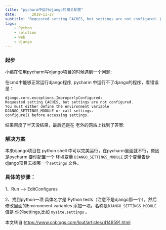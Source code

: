 ```yaml
---
title: "pycharm中运行django的相关配置"
date:       2019-11-27
subtitle: "Requested setting CACHES, but settings are not configured. 问题解决"
tags:
	- Python
	- solution
	- web
	- django
---
```










### 起步


小编在使用pycharm写django项目的时候遇到一个问题:

在cmd中能够正常运行django程序,
pycharm 中运行不了django的程序，看错误是：

```shell script
django.core.exceptions.ImproperlyConfigured: 
Requested setting CACHES, but settings are not configured. 
You must either define the environment variable 
DJANGO_SETTINGS_MODULE or call settings.
configure() before accessing settings. 
```

结果百度了半天没结果，最后还是在 老外的网站上找到了答案:
### 解决方案

本来django项目在 python shell 中可以完美运行，在pycharm里面就不行，原因是pycharm 要你配置一个  环境变量  `DJANGO_SETTINGS_MODULE` 这个变量告诉django项目去找哪一个`settings` 文件。  

### 具体的步骤：


1、Run  -->  EditConfigures 

2、找到python一项  具体名字是 Python tests（注意不是django那一个），然后修改里面的Environment variables 添加一项。名称是`DJANGO_SETTINGS_MODULE`  值是  你的settings,比如 `mysite.settings` 。


本文转自:https://www.cnblogs.com/lout/articles/4149591.html